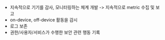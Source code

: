 
- 지속적으로 기기를 감사, 모니터링하는 체계 개발 -> 지속적으로 metric 수집 및 보고
- on-device, off-device 활동을 감시
- 로그 보존
- 권한/사용자/서비스가 수행한 보안 관련 행동 기록
